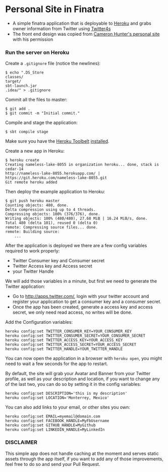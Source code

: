 # Personal Site in Finatra

* A simple finatra application that is deployable to [Heroku](https://heroku.com) and grabs owner information from Twitter using [Twitter4s](https://github.com/DanielaSfregola/twitter4s)
* The front end design was copied from [Cameron Hunter's personal site](https://github.com/cameronhunter/cameronhunter.co.uk) with his permission

### Run the server on Heroku ###

Create a `.gitignore` file (notice the newlines):

```
$ echo ".DS_Store
classes/
target/
sbt-launch.jar
.idea/" > .gitignore
```

Commit all the files to master:

```
$ git add .
$ git commit -m "Initial commit."
```

Compile and stage the application:

```
$ sbt compile stage
```

Make sure you have the [Heroku Toolbelt](https://toolbelt.heroku.com/) [installed](https://devcenter.heroku.com/articles/getting-started-with-scala#set-up).

Create a new app in Heroku:

```
$ heroku create
Creating nameless-lake-8055 in organization heroku... done, stack is cedar-14
http://nameless-lake-8055.herokuapp.com/ | https://git.heroku.com/nameless-lake-8055.git
Git remote heroku added
```

Then deploy the example application to Heroku:

```
$ git push heroku master
Counting objects: 480, done.
Delta compression using up to 4 threads.
Compressing objects: 100% (376/376), done.
Writing objects: 100% (480/480), 27.68 MiB | 16.24 MiB/s, done.
Total 480 (delta 101), reused 0 (delta 0)
remote: Compressing source files... done.
remote: Building source:
	...
```

After the application is deployed we there are a few config variables required to work properly:
- Twitter Consumer key and Consumer secret
- Twitter Access key and Access secret
- your Twitter Handle

We will add those variables in a minute, but first we need to generate the Twitter application:
- Go to http://apps.twitter.com/, login with your twitter account and register your application to get a consumer key and a consumer secret.
- Once the app has been created, generate a access key and access secret, we only need read access, no writes will be done.

Add the Configuration variables:
```
heroku config:set TWITTER_CONSUMER_KEY=YOUR_CONSUMER_KEY
heroku config:set TWITTER_CONSUMER_SECRET=YOUR_CONSUMER_SECRET
heroku config:set TWITTER_ACCESS_KEY=YOUR_ACCESS_KEY
heroku config:set TWITTER_ACCESS_SECRET=YOUR_ACCESS_SECRET
heroku config:set TWITTER_HANDLE=YOUR_TWITTER_HANDLE
```

You can now open the application in a browser with `heroku open`, you might need to wait a few seconds for the app to restart.

By default, the site will grab your Avatar and Banner from your Twitter profile, as well as your description and location, if you want to change any of the last two, you can do so by setting it in the config variables:
```
heroku config:set DESCRIPTION='this is my description'
heroku config:set LOCATION='Monterrey, Mexico'
```

You can also add links to your email, or other sites you own:
```
heroku config:set EMAIL=myemail@domain.com
heroku config:set FACEBOOK_HANDLE=MyFbUsername
heroku config:set GITHUB_HANDLE=MyGithub
heroku config:set LINKEDIN_HANDLE=MyLinkedIn
```

### DISCLAIMER ###
This simple app does not handle caching at the moment and serves static assets through the app itself, if you want to add any of those improvements, feel free to do so and send your Pull Request.